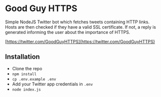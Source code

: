 # Good Guy HTTPS
Simple NodeJS Twitter bot which fetches tweets containing HTTP links.
Hosts are then checked if they have a valid SSL certificate. If not, a reply is generated informing the user about the importance of HTTPS.

[https://twitter.com/GoodGuyHTTPS](https://twitter.com/GoodGuyHTTPS)

## Installation

- Clone the repo
- `npm install`
- `cp .env.example .env` 
- Add your Twitter app credentials in `.env`
- `node index.js`